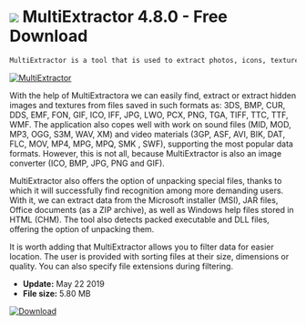 # ![](https://cdn.softexe.net/static/icon/9/multiextractor-9460.png) MultiExtractor 4.8.0 - Free Download

```sh
MultiExtractor is a tool that is used to extract photos, icons, textures, sounds and other types of multimedia from various files.
```
[![MultiExtractor](https://gallery.dpcdn.pl/imgc/Tools/73809/g_-_420x350_1.5_-_x20170202150821_0.png)](https://softexe.net/win/system/other/multiextractor:adfR.html)

With the help of MultiExtractora we can easily find, extract or extract hidden images and textures from files saved in such formats as: 3DS, BMP, CUR, DDS, EMF, FON, GIF, ICO, IFF, JPG, LWO, PCX, PNG, TGA, TIFF, TTC, TTF, WMF. The application also copes well with work on sound files (MID, MOD, MP3, OGG, S3M, WAV, XM) and video materials (3GP, ASF, AVI, BIK, DAT, FLC, MOV, MP4, MPG, MPQ, SMK , SWF), supporting the most popular data formats. However, this is not all, because MultiExtractor is also an image converter (ICO, BMP, JPG, PNG and GIF).
 
 MultiExtractor also offers the option of unpacking special files, thanks to which it will successfully find recognition among more demanding users. With it, we can extract data from the Microsoft installer (MSI), JAR files, Office documents (as a ZIP archive), as well as Windows help files stored in HTML (CHM). The tool also detects packed executable and DLL files, offering the option of unpacking them.
 
 It is worth adding that MultiExtractor allows you to filter data for easier location. The user is provided with sorting files at their size, dimensions or quality. You can also specify file extensions during filtering.


- **Update:** May 22 2019
- **File size:** 5.80 MB

[![Download](https://cdn.softexe.net/static/img/download.png)](https://softexe.net/win/system/other/multiextractor:adfR.html)

